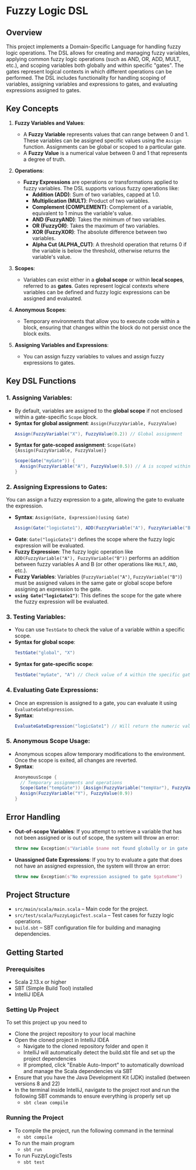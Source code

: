 # Fuzzy Logic DSL

## Overview
This project implements a Domain-Specific Language for handling fuzzy logic operations. The DSL allows for creating and managing fuzzy variables, applying common fuzzy logic operations (such as AND, OR, ADD, MULT, etc.), and scoping variables both globally and within specific "gates". The gates represent logical contexts in which different operations can be performed. The DSL includes functionality for handling scoping of variables, assigning variables and expressions to gates, and evaluating expressions assigned to gates.

## Key Concepts

1. **Fuzzy Variables and Values**:
   - A **Fuzzy Variable** represents values that can range between 0 and 1. These variables can be assigned specific values using the `Assign` function. Assignments can be global or scoped to a particular gate.
   - A **Fuzzy Value** is a numerical value between 0 and 1 that represents a degree of truth.

2. **Operations**:
   - **Fuzzy Expressions** are operations or transformations applied to fuzzy variables. The DSL supports various fuzzy operations like:
      - **Addition (ADD)**: Sum of two variables, capped at 1.0.
      - **Multiplication (MULT)**: Product of two variables.
      - **Complement (COMPLEMENT)**: Complement of a variable, equivalent to 1 minus the variable's value.
      - **AND (FuzzyAND)**: Takes the minimum of two variables.
      - **OR (FuzzyOR)**: Takes the maximum of two variables.
      - **XOR (FuzzyXOR)**: The absolute difference between two variables.
      - **Alpha Cut (ALPHA_CUT)**: A threshold operation that returns 0 if the variable is below the threshold, otherwise returns the variable's value.

3. **Scopes**:
   - Variables can exist either in a **global scope** or within **local scopes**, referred to as **gates**. Gates represent logical contexts where variables can be defined and fuzzy logic expressions can be assigned and evaluated.

4. **Anonymous Scopes**:
   - Temporary environments that allow you to execute code within a block, ensuring that changes within the block do not persist once the block exits.

5. **Assigning Variables and Expressions**:
   - You can assign fuzzy variables to values and assign fuzzy expressions to gates.

## Key DSL Functions

### 1. **Assigning Variables**:
   - By default, variables are assigned to the **global scope** if not enclosed within a gate-specific `Scope` block.
   - **Syntax for global assignment**: `Assign(FuzzyVariable, FuzzyValue)`
     ```scala
     Assign(FuzzyVariable("X"), FuzzyValue(0.2)) // Global assignment
     ```
   - **Syntax for gate-scoped assignment**: `Scope(Gate){Assign(FuzzyVariable, FuzzyValue)}`
     ```scala
     Scope(Gate("myGate")) {
       Assign(FuzzyVariable("A"), FuzzyValue(0.5)) // A is scoped within myGate
     }
     ```

### 2. **Assigning Expressions to Gates**:
   You can assign a fuzzy expression to a gate, allowing the gate to evaluate the expression.

   - **Syntax**: `Assign(Gate, Expression)(using Gate)`
     ```scala
     Assign(Gate("logicGate1"), ADD(FuzzyVariable("A"), FuzzyVariable("B")))(using Gate("logicGate1"))
     ```
   - **Gate**: `Gate("logicGate1")` defines the scope where the fuzzy logic expression will be evaluated.
   - **Fuzzy Expression**: The fuzzy logic operation like `ADD(FuzzyVariable("A"), FuzzyVariable("B"))` performs an addition between fuzzy variables A and B (or other operations like `MULT`, `AND`, etc.).
   - **Fuzzy Variables**: Variables (`FuzzyVariable("A")`, `FuzzyVariable("B")`) must be assigned values in the same gate or global scope before assigning an expression to the gate.
   - **`using Gate("logicGate1")`**: This defines the scope for the gate where the fuzzy expression will be evaluated.

### 3. **Testing Variables**:
   - You can use `TestGate` to check the value of a variable within a specific scope.
   - **Syntax for global scope**:
     ```scala
     TestGate("global", "X")
     ```
   - **Syntax for gate-specific scope**:
     ```scala
     TestGate("myGate", "A") // Check value of A within the specific gate "myGate"
     ```

### 4. **Evaluating Gate Expressions**:
   - Once an expression is assigned to a gate, you can evaluate it using `EvaluateGateExpression`.
   - **Syntax**:
     ```scala
     EvaluateGateExpression("logicGate1") // Will return the numeric value of the expression of logicGate1 
     ```

### 5. **Anonymous Scope Usage**:
   - Anonymous scopes allow temporary modifications to the environment. Once the scope is exited, all changes are reverted.
   - **Syntax**:
     ```scala
     AnonymousScope {
       // Temporary assignments and operations
       Scope(Gate("tempGate")) {Assign(FuzzyVariable("tempVar"), FuzzyValue(0.11))}
       Assign(FuzzyVariable("Y"), FuzzyValue(0.9))
     }
     ```
## Error Handling
- **Out-of-scope Variables**: If you attempt to retrieve a variable that has not been assigned or is out of scope, the system will throw an error:
  ```scala
  throw new Exception(s"Variable $name not found globally or in gate $gateName")
  ```
- **Unassigned Gate Expressions**: If you try to evaluate a gate that does not have an assigned expression, the system will throw an error:
  ```scala
  throw new Exception(s"No expression assigned to gate $gateName")
  ```


## Project Structure
- `src/main/scala/main.scala` – Main code for the project.
- `src/test/scala/FuzzyLogicTest.scala` – Test cases for fuzzy logic operations.
- `build.sbt` – SBT configuration file for building and managing dependencies.

## Getting Started

### Prerequisites
- Scala 2.13.x or higher
- SBT (Simple Build Tool) installed
- IntelliJ IDEA 

### Setting Up Project
To set this project up you need to 
- Clone the project repository to your local machine
- Open the cloned project in IntelliJ IDEA
   - Navigate to the cloned repository folder and open it
   - IntelliJ will automatically detect the build.sbt file and set up the project dependencies
   - If prompted, click "Enable Auto-Import" to automatically download and manage the Scala dependencies via SBT
- Ensure that you have the Java Development Kit (JDK) installed (between versions 8 and 22)
- In the terminal inside IntelliJ, navigate to the project root and run the following SBT commands to ensure everything is properly set up
   - ```sbt clean compile```
 
### Running the Project
- To compile the project, run the following command in the terminal
   - ```sbt compile```
- To run the main program
   - ```sbt run```
- To run FuzzyLogicTests
   - ```sbt test```


